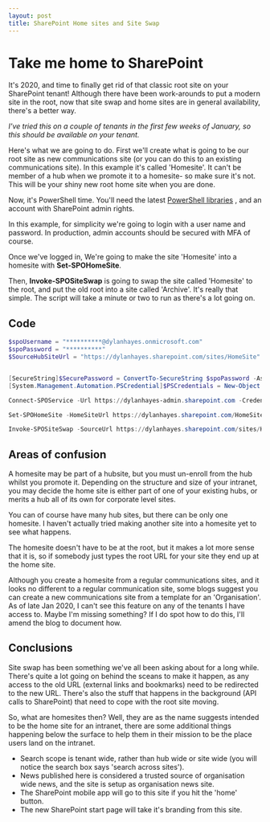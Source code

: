 ```yaml
---
layout: post
title: SharePoint Home sites and Site Swap
---
```


# Take me home to SharePoint

It's 2020, and time to finally get rid of that classic root site on your SharePoint tenant!
Although there have been work-arounds to put a modern site in the root, now that site swap and home sites are in general availability, there's a better way. 

_I've tried this on a couple of tenants in the first few weeks of January, so this should be available on your tenant._

Here's what we are going to do. First we'll create what is going to be our root site as new communications site (or you can do this to an existing communications site). In this example it's called 'Homesite'. It can't be member of a hub when we promote it to a homesite- so make sure it's not. This will be your shiny new root home site when you are done.

Now, it's PowerShell time. You'll need the latest 
[PowerShell libraries](https://www.microsoft.com/en-us/download/details.aspx?id=35588)
, and an account with SharePoint admin rights.

In this example, for simplicity we're going to login with a user name and password. In production, admin accounts should be secured with MFA of course.

Once we've logged in, We're going to make the site 'Homesite' into a homesite with **Set-SPOHomeSite**. 

Then, **Invoke-SPOSiteSwap** is going to swap the site called 'Homesite' to the root, and put the old root into a site called 'Archive'. It's really that simple. The script will take a minute or two to run as there's a lot going on.

## Code

```PowerShell
$spoUsername = "**********@dylanhayes.onmicrosoft.com"
$spoPassword = "**********"
$SourceHubSiteUrl = "https://dylanhayes.sharepoint.com/sites/HomeSite"


[SecureString]$SecurePassword = ConvertTo-SecureString $spoPassword -AsPlainText -Force
[System.Management.Automation.PSCredential]$PSCredentials = New-Object System.Management.Automation.PSCredential($spoUsername, $SecurePassword)

Connect-SPOService -Url https://dylanhayes-admin.sharepoint.com -Credential $PSCredentials

Set-SPOHomeSite -HomeSiteUrl https://dylanhayes.sharepoint.com/HomeSite

Invoke-SPOSiteSwap -SourceUrl https://dylanhayes.sharepoint.com/sites/HomeSite -TargetUrl https://dylanhayes.sharepoint.com -ArchiveUrl https://dylanhayes.sharepoint.com/sites/Archive

```

## Areas of confusion

A homesite may be part of a hubsite, but you must un-enroll from the hub whilst you promote it. Depending on the structure and size of your intranet, you may decide the home site is either part of one of your existing hubs, or merits a hub all of its own for corporate level sites.

You can of course have many hub sites, but there can be only one homesite.  I haven't actually tried making another site into a homesite yet to see what happens. 

The homesite doesn't have to be at the root, but it makes a lot more sense that it is, so if somebody just types the root URL for your site they end up at the home site.

Although you create a homesite from a regular communications sites, and it looks no different to a regular communication site, some blogs suggest you can create a new communications site from a template for an 'Organisation'. As of late Jan 2020, I can't see this feature on any of the tenants I have access to. Maybe I'm missing something? If I do spot how to do this, I'll amend the blog to document how.


## Conclusions

Site swap has been something we've all been asking about for a long while. There's quite a lot going on behind the sceans to make it happen, as any access to the old URL (external links and bookmarks) need to be redirected to the new URL. There's also the stuff that happens in the background (API calls to SharePoint) that need to cope with the root site moving. 

So, what are homesites then? Well, they are as the name suggests intended to be the home site for an intranet, there are some additional things happening below the surface to help them in their mission to be the place users land on the intranet.

- Search scope is tenant wide, rather than hub wide or site wide (you will notice the search box says 'search across sites').
- News published here is considered a trusted source of organisation wide news, and the site is setup as organisation news site.
- The SharePoint mobile app will go to this site if you hit the 'home' button.
- The new SharePoint start page will take it's branding from this site. 